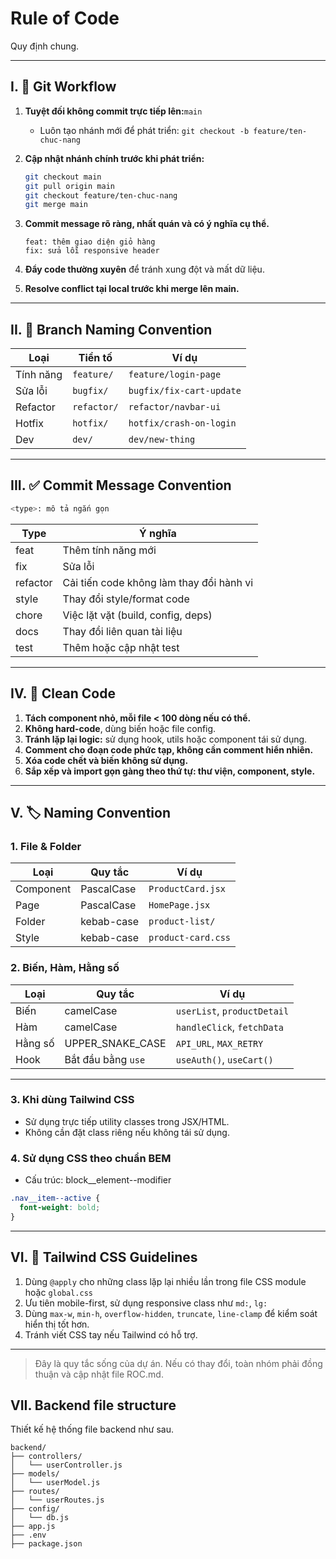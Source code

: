 # Rule of Code

Quy định chung.

---

## I. 🚦 Git Workflow

1. **Tuyệt đối không commit trực tiếp lên:**`main`

   * Luôn tạo nhánh mới để phát triển: `git checkout -b feature/ten-chuc-nang`

2. **Cập nhật nhánh chính trước khi phát triển:**

   ```bash
   git checkout main
   git pull origin main
   git checkout feature/ten-chuc-nang
   git merge main
   ```

3. **Commit message rõ ràng, nhất quán và có ý nghĩa cụ thể.**

   ```
   feat: thêm giao diện giỏ hàng
   fix: sửa lỗi responsive header
   ```

4. **Đẩy code thường xuyên** để tránh xung đột và mất dữ liệu.

5. **Resolve conflict tại local trước khi merge lên main.**

---

## II. 🌿 Branch Naming Convention

| Loại      | Tiền tố     | Ví dụ                    |
| --------- | ----------- | ------------------------ |
| Tính năng | `feature/`  | `feature/login-page`     |
| Sửa lỗi   | `bugfix/`   | `bugfix/fix-cart-update` |
| Refactor  | `refactor/` | `refactor/navbar-ui`     |
| Hotfix    | `hotfix/`   | `hotfix/crash-on-login`  |
| Dev       | `dev/`      | `dev/new-thing`          |

---

## III. ✅ Commit Message Convention

```bash
<type>: mô tả ngắn gọn
```

| Type     | Ý nghĩa                                  |
| -------- | ---------------------------------------- |
| feat     | Thêm tính năng mới                       |
| fix      | Sửa lỗi                                  |
| refactor | Cải tiến code không làm thay đổi hành vi |
| style    | Thay đổi style/format code               |
| chore    | Việc lặt vặt (build, config, deps)       |
| docs     | Thay đổi liên quan tài liệu              |
| test     | Thêm hoặc cập nhật test                  |

---

## IV. 🧱 Clean Code

1. **Tách component nhỏ, mỗi file < 100 dòng nếu có thể.**
2. **Không hard-code**, dùng biến hoặc file config.
3. **Tránh lặp lại logic:** sử dụng hook, utils hoặc component tái sử dụng.
4. **Comment cho đoạn code phức tạp, không cần comment hiển nhiên.**
5. **Xóa code chết và biến không sử dụng.**
6. **Sắp xếp và import gọn gàng theo thứ tự: thư viện, component, style.**

---

## V. 🏷️ Naming Convention

### 1. File & Folder

| Loại      | Quy tắc    | Ví dụ              |
| --------- | ---------- | ------------------ |
| Component | PascalCase | `ProductCard.jsx`  |
| Page      | PascalCase | `HomePage.jsx`     |
| Folder    | kebab-case | `product-list/`    |
| Style     | kebab-case | `product-card.css` |

### 2. Biến, Hàm, Hằng số

| Loại    | Quy tắc            | Ví dụ                       |
| ------- | ------------------ | --------------------------- |
| Biến    | camelCase          | `userList`, `productDetail` |
| Hàm     | camelCase          | `handleClick`, `fetchData`  |
| Hằng số | UPPER\_SNAKE\_CASE | `API_URL`, `MAX_RETRY`      |
| Hook    | Bắt đầu bằng `use` | `useAuth()`, `useCart()`    |

---


### 3. Khi dùng Tailwind CSS
- Sử dụng trực tiếp utility classes trong JSX/HTML.
- Không cần đặt class riêng nếu không tái sử dụng.

### 4. Sử dụng CSS theo chuẩn BEM
- Cấu trúc: block__element--modifier

``` css
.nav__item--active {
  font-weight: bold;
}
```

---

## VI. 🎨 Tailwind CSS Guidelines

1. Dùng `@apply` cho những class lặp lại nhiều lần trong file CSS module hoặc `global.css`
2. Ưu tiên mobile-first, sử dụng responsive class như `md:`, `lg:`
3. Dùng `max-w`, `min-h`, `overflow-hidden`, `truncate`, `line-clamp` để kiểm soát hiển thị tốt hơn.
4. Tránh viết CSS tay nếu Tailwind có hỗ trợ.

---
> Đây là quy tắc sống của dự án. Nếu có thay đổi, toàn nhóm phải đồng thuận và cập nhật file ROC.md.

## VII. Backend file structure
Thiết kế hệ thống file backend như sau.
```
backend/
├── controllers/
│   └── userController.js
├── models/
│   └── userModel.js
├── routes/
│   └── userRoutes.js
├── config/
│   └── db.js
├── app.js
├── .env
├── package.json
```
